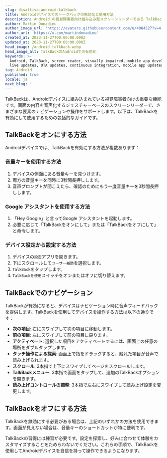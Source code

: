 ```yaml
---
slug: disattiva-android-talkback
title: Androidデバイスでのトークバックの無効化と使用方法
description: Android の視覚障害者向け組み込み型スクリーンリーダーである TalkBack の有効化とナビゲーションのステップバイステップガイド。
author: Martin Donadieu
author_image_url: 'https://avatars.githubusercontent.com/u/4084527?v=4'
author_url: 'https://x.com/martindonadieu'
created_at: 2023-11-27T00:00:00.000Z
updated_at: 2023-11-27T00:00:00.000Z
head_image: /android_talkback.webp
head_image_alt: TalkBackのAndroidでの有効化
keywords: >-
  Android, TalkBack, screen reader, visually impaired, mobile app development,
  live updates, OTA updates, continuous integration, mobile app updates
tag: Android
published: true
locale: ja
next_blog: ''
---
```

TalkBackは、Androidデバイスに組み込まれている視覚障害者向けの重要な機能です。画面の内容を音声化するジェスチャーベースのスクリーンリーダーで、さまざまな要素のナビゲーションや操作をサポートします。以下は、TalkBackを有効にして使用するための包括的なガイドです。

## TalkBackをオンにする方法

Androidデバイスでは、TalkBackを有効にする方法が複数あります：

### 音量キーを使用する方法

1. デバイスの側面にある音量キーを見つけます。
2. 両方の音量キーを同時に3秒間長押しします。
3. 音声プロンプトが聞こえたら、確認のためにもう一度音量キーを3秒間長押しします。

### Google アシスタントを使用する方法

1. 「Hey Google」と言ってGoogle アシスタントを起動します。
2. 必要に応じて「TalkBackをオンにして」または「TalkBackをオフにして」と命令します。

### デバイス設定から設定する方法

1. デバイスの`設定`アプリを開きます。
2. 下にスクロールして`ユーザー補助`を選択します。
3. `TalkBack`をタップします。
4. `TalkBackを使用`スイッチをオンまたはオフに切り替えます。

## TalkBackでのナビゲーション

TalkBackが有効になると、デバイスはナビゲーション時に音声フィードバックを提供します。TalkBackを使用してデバイスを操作する方法は以下の通りです：

- **次の項目**: 右にスワイプして次の項目に移動します。
- **前の項目**: 左にスワイプして前の項目に戻ります。
- **アクティベート**: 選択した項目をアクティベートするには、画面上の任意の場所をダブルタップします。
- **タッチ操作による探索**: 画面上で指をドラッグすると、触れた項目が音声で読み上げられます。
- **スクロール**: 2本指で上下にスワイプしてページをスクロールします。
- **TalkBackメニュー**: 3本指で画面をタップして、追加のTalkBackオプションを開きます。
- **読み上げコントロールの調整**: 3本指で左右にスワイプして読み上げ設定を変更します。

## TalkBackをオフにする方法

TalkBackを無効にする必要がある場合は、上記のいずれかの方法を使用できます。画面が見えない場合は、音量キーのショートカットが特に便利です。

TalkBackの習得には練習が必要です。設定を探索し、好みに合わせて体験をカスタマイズすることをためらわないでください。これらの手順で、TalkBackを使用してAndroidデバイスを自信を持って操作できるようになります。
